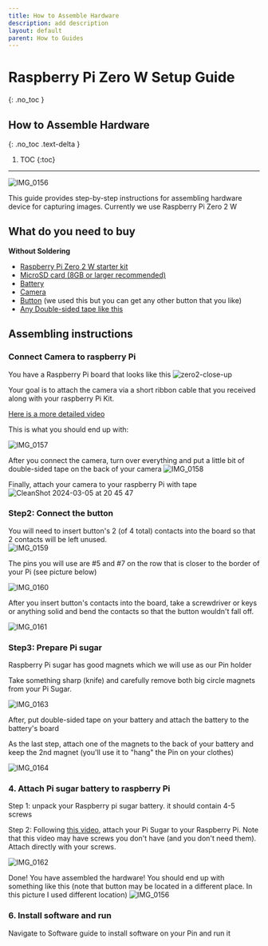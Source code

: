 ```yaml
---
title: How to Assemble Hardware
description: add description
layout: default
parent: How to Guides
---
```


# Raspberry Pi Zero W Setup Guide
{: .no_toc }

## How to Assemble Hardware
{: .no_toc .text-delta }

1. TOC
{:toc}

---

![IMG_0156](https://github.com/BasedSocialCo/whomane/assets/43514161/f5004a26-3a2f-4e5c-a229-564b3f80a556)


This guide provides step-by-step instructions for assembling hardware device for capturing images. Currently we use Raspberry Pi Zero 2 W
## What do you need to buy


 **Without Soldering**
- [Raspberry Pi Zero 2 W starter kit](https://www.amazon.com/Vilros-Raspberry-Incudes-HDMI-USB-Adapters/dp/B09M1PS35R/ref=sr_1_1_sspa?dib=eyJ2IjoiMSJ9.7uwaVS6VlIyCOjU6bSCtilVtXA4LRZlsMI7u7c0q7_RWrDRzbTeOdGo7RMfSkGMR-xvuauf8BnIWA0yDFsu05NCiJuPaCtsgEG_4abxGwHYKI9tpQko0gVaBg3sOrqgV0QigrnGU7rVbuWtgMwqil-l5W3LrEkA27nawQ5wptpLJ-T_p9nUU8QE5xHWXd9b27tsm-TM0dYnB_KRw-JD95m2f7aXZFiXRC2S68UEq0eE.dEIhxLbFiZ4WOZYcBpqwqwv_ACeMe7Z46VDGsVTaTNY&dib_tag=se&keywords=raspberry+pi+zero+2+w&qid=1709075875&sr=8-1-spons&sp_csd=d2lkZ2V0TmFtZT1zcF9hdGY&psc=1)
- [MicroSD card (8GB or larger recommended)](https://www.amazon.com/SanDisk-2-Pack-microSDHC-Memory-2x32GB/dp/B08GY9NYRM/ref=pd_bxgy_d_sccl_1/145-9248613-0901538?content-id=amzn1.sym.839d7715-b862-4989-8f65-c6f9502d15f9&th=1)
- [Battery](https://amazon.com/Pisugar2-Portable-Pwnagotchi-Raspberry-Accessories/dp/B08D678XPR?crid=20HTG4JLWZJBO&keywords=battery+for+raspberry+pi-zero&qid=1706907491&s=electronics&sprefix=,electronics,287&sr=1-3)
- [Camera](https://www.amazon.com/Raspberry-Pi-Camera-Module-Megapixel/dp/B01ER2SKFS?th=1)
- [Button](https://www.amazon.com/Adafruit-Colorful-Square-Tactile-Assortment/dp/B00KLDQ0YG/ref=sr_1_1?crid=3ALMFBAVSNXWS&dib=eyJ2IjoiMSJ9.nVaQ7gCpV3AiaDvAtVwKlU-gzxSiUrvudVwVopmaJlP4VhXwSqRniN1w6FWMUCglsKNimvQsPhxgYuunMw6Sc8Y33zhVBx_C5G4yr_3i4TZY_P8vCOEpopu36b4mk3Y5sIpqbDWRLqjI2HmoPdA4Jtv9Ite32dJoUg7X7GBdHRwLqd225DsbkOj9uyUo38SHZLcJaPNxkiEM-_MpCzgoSm6s5nYL7qbQM_7h2BBup1g.p7btLbSYPdT2qmJ126D6niGFfCGmnifGbSI9AHK8ZRo&dib_tag=se&keywords=adafruit+square+buttons&qid=1709697564&sprefix=adafruit+squarebuttons%2Caps%2C164&sr=8-1) (we used this but you can get any other button that you like)
- [Any Double-sided tape like this](https://www.amazon.com/Aylaa-Adhesive-Removable-Picture-Multipurpose/dp/B0C54LRW2G/ref=sr_1_5?crid=395F2X9PJWNB7&dib=eyJ2IjoiMSJ9.5-VEQuzZ-lua7GMufaJfJetMnXiYGtC-7mHHq4GUTBuo-bP9hfdqGpy0M6WKGg5OmjPkwLz638JP2s1qAJc8VjwKZpW6vE-CJNz0aRQ-y2KX0z7FPV8EGUobEijmeZvEzGlH1tVjcZz1KjJiv6Dip0_ArdYmB7x3P5QRVuO_L1fbWQ1GX73VXH_JdrsVOZTQjY5OuQxevb4ORTX42m1Yf_2ONxniKRDI-eqnPbvxXnczwKe99EGQ5zvGu1Nb0jEuRuHWkNCJHTSzbu-Bqzp3JGyhS5exydmsmrkNCqrDtFI.yiT2ohdWcGWhEAYrypFnd-AkiUZZuXt9V7Fh65JbVW8&dib_tag=se&keywords=2+sided+tape+mounting+tape&qid=1709697657&sprefix=2-sided+tape+moun%2Caps%2C158&sr=8-5)

## Assembling instructions

### Connect Camera to raspberry Pi


You have a Raspberry Pi board that looks like this ![zero2-close-up](https://github.com/kodjima33/ADeus/assets/43514161/c9f5ce13-9e63-48ca-b930-4f13501b4de4)

Your goal is to attach the camera via a short ribbon cable that you received along with your raspberry Pi Kit.

[Here is a more detailed video](https://www.youtube.com/watch?v=zFAX4pH1BPA)

This is what you should end up with: 

![IMG_0157](https://github.com/BasedSocialCo/whomane/assets/43514161/2818227f-4780-49dd-b2ec-90ca1141ffba)

After you connect the camera, turn over everything and put a little bit of double-sided tape on the back of your camera
![IMG_0158](https://github.com/BasedSocialCo/whomane/assets/43514161/d229726d-270b-4e29-a05a-ffcf78726435)

Finally, attach your camera to your raspberry Pi with tape
![CleanShot 2024-03-05 at 20 45 47](https://github.com/BasedSocialCo/whomane/assets/43514161/3df341b2-4f9d-4439-a8eb-5af412d9530b)




### Step2: Connect the button

You will need to insert button's 2 (of 4 total) contacts into the board so that 2 contacts will be left unused.   
![IMG_0159](https://github.com/BasedSocialCo/whomane/assets/43514161/6deaba8e-ee26-49e8-9cb8-714c6e88eb6f)

The pins you will use are #5 and #7 on the row that is closer to the border of your Pi (see picture below)

![IMG_0160](https://github.com/BasedSocialCo/whomane/assets/43514161/34f8ea0c-b3d2-4a6e-ba68-78efeb305924)

After you insert button's contacts into the board, take a screwdriver or keys or anything solid and bend the contacts so that the button wouldn't fall off.

![IMG_0161](https://github.com/BasedSocialCo/whomane/assets/43514161/757a57a5-4040-485c-b537-384a828d2e65)



### Step3: Prepare Pi sugar
Raspberry Pi sugar has good magnets which we will use as our Pin holder



Take something sharp (knife) and carefully remove both big circle magnets from your Pi Sugar. 

![IMG_0163](https://github.com/BasedSocialCo/whomane/assets/43514161/2701fc55-7295-4bd9-baf9-f8e43fd71187)

After, put double-sided tape on your battery and attach the battery to the battery's board

As the last step, attach one of the magnets to the back of your battery and keep the 2nd magnet (you'll use it to "hang" the Pin on your clothes)

![IMG_0164](https://github.com/BasedSocialCo/whomane/assets/43514161/055cd708-7cbe-417a-b4e9-df9b3fda2466)

### 4. Attach Pi sugar battery to raspberry Pi

Step 1: unpack your Raspberry pi sugar battery. it should contain 4-5 screws

Step 2: Following [this video](https://www.youtube.com/watch?v=XA4j9hRiFmw), attach your Pi Sugar to your Raspberry Pi. Note that this video may have screws you don't have (and you don't need them). Attach directly with your screws.

![IMG_0162](https://github.com/BasedSocialCo/whomane/assets/43514161/94c665ba-e72f-45a7-90d5-05c24899ca09)


Done! You have assembled the hardware! You should end up with something like this 
(note that button may be located in a different place. In this picture I used different location)
![IMG_0156](https://github.com/BasedSocialCo/whomane/assets/43514161/4d09fb4c-89ee-4890-ac5c-1f5d38516ce9)


### 6. Install software and run
Navigate to Software guide to install software on your Pin and run it
